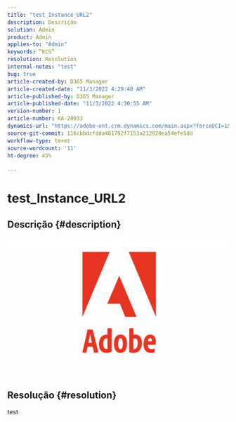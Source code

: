 ```yaml
---
title: "test_Instance_URL2"
description: Descrição
solution: Admin
product: Admin
applies-to: "Admin"
keywords: “KCS”
resolution: Resolution
internal-notes: "test"
bug: true
article-created-by: D365 Manager
article-created-date: "11/3/2022 4:29:48 AM"
article-published-by: D365 Manager
article-published-date: "11/3/2022 4:30:55 AM"
version-number: 1
article-number: KA-20933
dynamics-url: "https://adobe-ent.crm.dynamics.com/main.aspx?forceUCI=1&pagetype=entityrecord&etn=knowledgearticle&id=6679af23-305b-ed11-9561-6045bd0063aa"
source-git-commit: 116cbbdcfdda481792f7153a212920ea54efe5dd
workflow-type: tm+mt
source-wordcount: '11'
ht-degree: 45%

---
```


# test_Instance_URL2

## Descrição {#description}

![](assets/___45600246-305b-ed11-9561-6045bd0063aa___.png)

## Resolução {#resolution}


test
